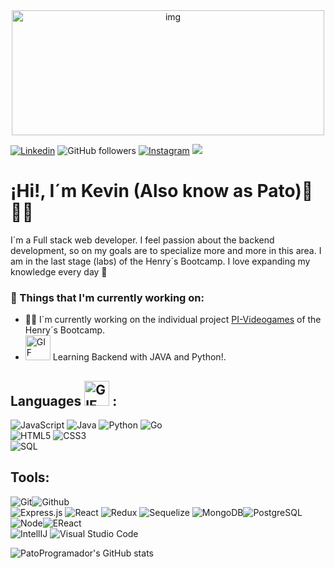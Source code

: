 <div align="center">
  <img align="center" alt="img" width="500px" height="200px" src="https://i.pinimg.com/originals/93/f8/9b/93f89b965b719a175e2ac7de6c3e8b54.gif" >
  <br />
</div>

 [![Linkedin](https://img.shields.io/badge/-LinkedIn-blue?style=flat&logo=Linkedin&logoColor=white)](https://www.linkedin.com/in/kevin-pati%C3%B1o/)
 ![GitHub followers](https://img.shields.io/github/followers/PatoProgramador?label=Follow&style=social)
 [![Instagram](https://img.shields.io/badge/-Instagram-c13584?style=flat&labelColor=c13584&logo=instagram&logoColor=white)](https://www.instagram.com/patolocolosofo/)
 <a href="mailto:skpates18@gmail.com"><img  src="https://img.shields.io/badge/-skpates18@gmail.com-black?logo=gmail&style=flat-square"></a>&nbsp;&nbsp;

# ¡Hi!, I´m Kevin (Also know as Pato)👋🐱‍💻
<!--Introduction -->
I´m a Full stack web developer. I feel passion about the backend development, so on my goals are to specialize more and more in this area. I am in the last stage (labs) of the Henry´s Bootcamp. I love expanding my knowledge every day 🚀

### 💼  Things that I'm currently working on: 
* 👨‍💻 I´m currently working on the individual project [PI-Videogames](https://github.com/PatoProgramador/PI-videogames) of the Henry´s Bootcamp.
* <img alt="GIF" src="https://miro.medium.com/max/1000/1*1Cz76SaTMyMVjzbhigz4Gg.gif" width="40px" /> Learning Backend with JAVA and Python!.

## Languages <img alt="GIF" src="https://res.cloudinary.com/practicaldev/image/fetch/s--3rFO85cD--/c_limit%2Cf_auto%2Cfl_progressive%2Cq_66%2Cw_880/https://thepracticaldev.s3.amazonaws.com/i/bkv3xbjb74epempcjone.gif" width="40px" /> :

![JavaScript](https://img.shields.io/badge/-JavaScript-000000?style=for-the-badge&logo=javascript)
![Java](https://img.shields.io/badge/java-%23ED8B00.svg?style=for-the-badge&logo=java&logoColor=white)
![Python](https://img.shields.io/badge/-Python-000000?style=for-the-badge&logo=python)
![Go](https://img.shields.io/badge/go-%2300ADD8.svg?style=for-the-badge&logo=go&logoColor=white)<br />
![HTML5](https://img.shields.io/badge/-HTML5-000000?style=for-the-badge&logo=html5)
![CSS3](https://img.shields.io/badge/-CSS-000000?style=for-the-badge&logo=css3)<br />
![SQL](https://img.shields.io/badge/-SQL-000000?style=for-the-badge&logo=mysql)

## Tools:

![Git](https://img.shields.io/badge/-Git-000000?style=for-the-badge&logo=git)![Github](https://img.shields.io/badge/-Github-000000?style=for-the-badge&logo=github) <br />
![Express.js](https://img.shields.io/badge/express.js-%23404d59.svg?style=for-the-badge&logo=express&logoColor=%2361DAFB)
![React](https://img.shields.io/badge/react-%2320232a.svg?style=for-the-badge&logo=react&logoColor=%2361DAFB)
![Redux](https://img.shields.io/badge/redux-%23593d88.svg?style=for-the-badge&logo=redux&logoColor=white)
![Sequelize](https://img.shields.io/badge/Sequelize-52B0E7?style=for-the-badge&logo=Sequelize&logoColor=white)
![MongoDB](https://img.shields.io/badge/-MongoDB-000000?style=for-the-badge&logo=mongodb)![PostgreSQL](https://img.shields.io/badge/-PostgreSQL-000000?style=for-the-badge&logo=postgresql) <br />
![Node](https://img.shields.io/badge/-Node-000000?style=for-the-badge&logo=node.js)![EReact](https://img.shields.io/badge/-React-000000?style=for-the-badge&logo=react) <br />
![IntellIJ](https://img.shields.io/badge/-IntellIJ%20IDEA-000000?style=for-the-badge&logo=intellij%20idea) 
![Visual Studio Code](https://img.shields.io/badge/Visual%20Studio%20Code-0078d7.svg?style=for-the-badge&logo=visual-studio-code&logoColor=white)



![PatoProgramador's GitHub stats](https://github-readme-stats.vercel.app/api?username=PatoProgramador&show_icons=true&theme=synthwave)
